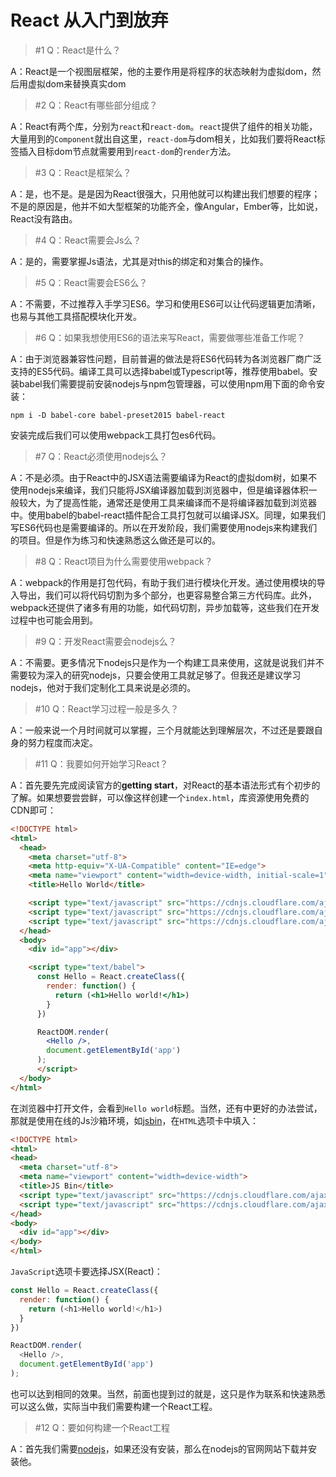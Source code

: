 # React 从入门到放弃

> #1 Q：React是什么？

A：React是一个视图层框架，他的主要作用是将程序的状态映射为虚拟dom，然后用虚拟dom来替换真实dom

> #2 Q：React有哪些部分组成？

A：React有两个库，分别为`react`和`react-dom`。`react`提供了组件的相关功能，大量用到的`Component`就出自这里，`react-dom`与dom相关，比如我们要将React标签插入目标dom节点就需要用到`react-dom`的`render`方法。

> #3 Q：React是框架么？

A：是，也不是。是是因为React很强大，只用他就可以构建出我们想要的程序；不是的原因是，他并不如大型框架的功能齐全，像Angular，Ember等，比如说，React没有路由。

> #4 Q：React需要会Js么？

A：是的，需要掌握Js语法，尤其是对this的绑定和对集合的操作。

> #5 Q：React需要会ES6么？

A：不需要，不过推荐入手学习ES6。学习和使用ES6可以让代码逻辑更加清晰，也易与其他工具搭配模块化开发。

> #6 Q：如果我想使用ES6的语法来写React，需要做哪些准备工作呢？

A：由于浏览器兼容性问题，目前普遍的做法是将ES6代码转为各浏览器厂商广泛支持的ES5代码。编译工具可以选择babel或Typescript等，推荐使用babel。安装babel我们需要提前安装nodejs与npm包管理器，可以使用npm用下面的命令安装：

```shell
npm i -D babel-core babel-preset2015 babel-react
```

安装完成后我们可以使用webpack工具打包es6代码。

> #7 Q：React必须使用nodejs么？

A：不是必须。由于React中的JSX语法需要编译为React的虚拟dom树，如果不使用nodejs来编译，我们只能将JSX编译器加载到浏览器中，但是编译器体积一般较大，为了提高性能，通常还是使用工具来编译而不是将编译器加载到浏览器中。使用babel的babel-react插件配合工具打包就可以编译JSX。同理，如果我们写ES6代码也是需要编译的。所以在开发阶段，我们需要使用nodejs来构建我们的项目。但是作为练习和快速熟悉这么做还是可以的。

> #8 Q：React项目为什么需要使用webpack？

A：webpack的作用是打包代码，有助于我们进行模块化开发。通过使用模块的导入导出，我们可以将代码切割为多个部分，也更容易整合第三方代码库。此外，webpack还提供了诸多有用的功能，如代码切割，异步加载等，这些我们在开发过程中也可能会用到。

> #9 Q：开发React需要会nodejs么？

A：不需要。更多情况下nodejs只是作为一个构建工具来使用，这就是说我们并不需要较为深入的研究nodejs，只要会使用工具就足够了。但我还是建议学习nodejs，他对于我们定制化工具来说是必须的。

> #10 Q：React学习过程一般是多久？

A：一般来说一个月时间就可以掌握，三个月就能达到理解层次，不过还是要跟自身的努力程度而决定。

> #11 Q：我要如何开始学习React？

A：首先要先完成阅读官方的**getting start**，对React的基本语法形式有个初步的了解。如果想要尝尝鲜，可以像这样创建一个`index.html`，库资源使用免费的CDN即可：

```html
<!DOCTYPE html>
<html>
  <head>
    <meta charset="utf-8">
    <meta http-equiv="X-UA-Compatible" content="IE=edge">
    <meta name="viewport" content="width=device-width, initial-scale=1">
    <title>Hello World</title>

    <script type="text/javascript" src="https://cdnjs.cloudflare.com/ajax/libs/react/15.0.2/react.js"></script>
    <script type="text/javascript" src="https://cdnjs.cloudflare.com/ajax/libs/react/15.0.2/react-dom.js"></script>
    <script type="text/javascript" src="https://cdnjs.cloudflare.com/ajax/libs/babel-core/5.8.23/browser.min.js"></script>
  </head>
  <body>
    <div id="app"></div>

    <script type="text/babel">
      const Hello = React.createClass({
        render: function() {
          return (<h1>Hello world!</h1>)
        }
      })

      ReactDOM.render(
        <Hello />,
        document.getElementById('app')
      );
      </script>
  </body>
</html>
```

在浏览器中打开文件，会看到`Hello world`标题。当然，还有中更好的办法尝试，那就是使用在线的Js沙箱环境，如[jsbin](jsbin.com)，在`HTML`选项卡中填入：

```html
<!DOCTYPE html>
<html>
<head>
  <meta charset="utf-8">
  <meta name="viewport" content="width=device-width">
  <title>JS Bin</title>
  <script type="text/javascript" src="https://cdnjs.cloudflare.com/ajax/libs/react/15.0.2/react.js"></script>
  <script type="text/javascript" src="https://cdnjs.cloudflare.com/ajax/libs/react/15.0.2/react-dom.js"></script>
</head>
<body>
  <div id="app"></div>
</body>
</html>
```

`JavaScript`选项卡要选择JSX(React)：

```javascript
const Hello = React.createClass({
  render: function() {
    return (<h1>Hello world!</h1>)
  }
})

ReactDOM.render(
  <Hello />,
  document.getElementById('app')
);
```

也可以达到相同的效果。当然，前面也提到过的就是，这只是作为联系和快速熟悉可以这么做，实际当中我们需要构建一个React工程。

> #12 Q：要如何构建一个React工程

A：首先我们需要[nodejs](http://nodejs.org)，如果还没有安装，那么在nodejs的官网网站下载并安装他。

